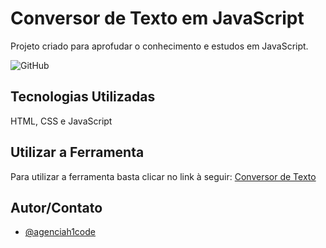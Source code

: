 ﻿# Conversor de Texto em JavaScript

Projeto criado para aprofudar o conhecimento e estudos em JavaScript.

![GitHub](https://img.shields.io/github/license/agenciah1code/conversordetexto)

## Tecnologias Utilizadas

HTML, CSS e JavaScript

## Utilizar a Ferramenta

Para utilizar a ferramenta basta clicar no link à seguir: [Conversor de Texto](https://agenciah1code.github.io/conversordetexto/)

## Autor/Contato

- [@agenciah1code](https://www.github.com/agenciah1code)